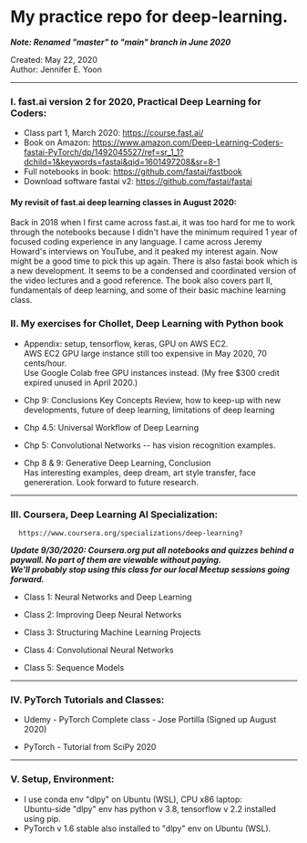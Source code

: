 # My practice repo for deep-learning.  

***Note: Renamed "master" to "main" branch in June 2020***

Created: May 22, 2020  
Author: Jennifer E. Yoon

---  

### I. fast.ai version 2 for 2020, Practical Deep Learning for Coders:  

  * Class part 1, March 2020: https://course.fast.ai/  
  * Book on Amazon:  https://www.amazon.com/Deep-Learning-Coders-fastai-PyTorch/dp/1492045527/ref=sr_1_1?dchild=1&keywords=fastai&qid=1601497208&sr=8-1  
  * Full notebooks in book:  https://github.com/fastai/fastbook  
  * Download software fastai v2: https://github.com/fastai/fastai  

#### My revisit of fast.ai deep learning classes in August 2020:  
Back in 2018 when I first came across fast.ai, it was too hard for me to work through the notebooks because I didn't have the minimum required 1 year of focused coding experience in any language.  I came across Jeremy Howard's interviews on YouTube, and it peaked my interest again.  Now might be a good time to pick this up again.  There is also fastai book which is a new development.  It seems to be a condensed and coordinated version of the video lectures and a good reference. The book also covers part II, fundamentals of deep learning, and some of their basic machine learning class.  


### II. My exercises for Chollet, Deep Learning with Python book  

  * Appendix: setup, tensorflow, keras, GPU on AWS EC2.   
    AWS EC2 GPU large instance still too expensive in May 2020, 70 cents/hour.    
    Use Google Colab free GPU instances instead. (My free $300 credit expired unused in April 2020.)  
  
  * Chp 9: Conclusions 
    Key Concepts Review, how to keep-up with new developments, future of deep learning, limitations of deep learning
  
  * Chp 4.5: Universal Workflow of Deep Learning  
  
  * Chp 5: Convolutional Networks -- has vision recognition examples.  
  
  * Chp 8 & 9: Generative Deep Learning, Conclusion  
    Has interesting examples, deep dream, art style transfer, face genereration.  Look forward to future research.  
  
---     
  
### III. Coursera, Deep Learning AI Specialization:       
      https://www.coursera.org/specializations/deep-learning?  
      
***Update 9/30/2020: Coursera.org put all notebooks and quizzes behind a paywall.  No part of them are viewable without paying.***  
***We'll probably stop using this class for our local Meetup sessions going forward.***
      
 * Class 1: Neural Networks and Deep Learning   
 
 * Class 2: Improving Deep Neural Networks  
 
 * Class 3: Structuring Machine Learning Projects  
 
 * Class 4: Convolutional Neural Networks   
   
 * Class 5: Sequence Models    

---  

### IV. PyTorch Tutorials and Classes:  

  * Udemy - PyTorch Complete class - Jose Portilla (Signed up August 2020)   
  
  * PyTorch - Tutorial from SciPy 2020  
 
---  

###  V. Setup, Environment:  

  * I use conda env "dlpy" on Ubuntu (WSL), CPU x86 laptop:  
    Ubuntu-side "dlpy" env has python v 3.8, tensorflow v 2.2 installed using pip.  
  * PyTorch v 1.6 stable also installed to "dlpy" env on Ubuntu (WSL).  
